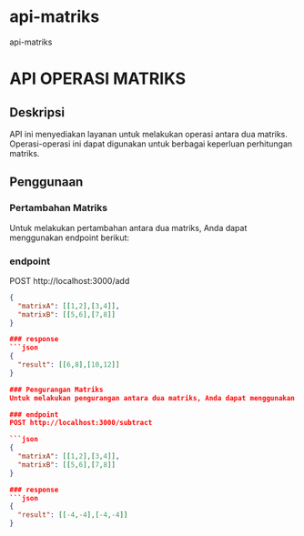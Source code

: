 # api-matriks
api-matriks

# API OPERASI MATRIKS

## Deskripsi
API ini menyediakan layanan untuk melakukan operasi antara dua matriks. Operasi-operasi ini dapat digunakan untuk berbagai keperluan perhitungan matriks.

## Penggunaan

### Pertambahan Matriks
Untuk melakukan pertambahan antara dua matriks, Anda dapat menggunakan endpoint berikut:

### endpoint
POST http://localhost:3000/add

```json
{
  "matrixA": [[1,2],[3,4]],
  "matrixB": [[5,6],[7,8]]
}

### response
```json
{
  "result": [[6,8],[10,12]]
}

### Pengurangan Matriks
Untuk melakukan pengurangan antara dua matriks, Anda dapat menggunakan endpoint berikut:

### endpoint
POST http://localhost:3000/subtract

```json
{
  "matrixA": [[1,2],[3,4]],
  "matrixB": [[5,6],[7,8]]
}

### response
```json
{
  "result": [[-4,-4],[-4,-4]]
}


